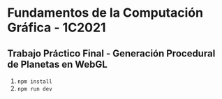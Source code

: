 # Fundamentos de la Computación Gráfica - 1C2021
## Trabajo Práctico Final - Generación Procedural de Planetas en WebGL

1. `npm install`
2. `npm run dev`
